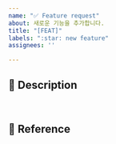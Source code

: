 ```yaml
---
name: "✅ Feature request"
about: 새로운 기능을 추가합니다.
title: "[FEAT]"
labels: ":star: new feature"
assignees: ''

---
```


## :speech_balloon: Description
<br/>

## :book: Reference
<br/>
